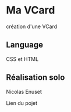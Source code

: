 # Ma VCard

création d'une VCard

## Language

CSS et HTML

## Réalisation solo

Nicolas Enuset

Lien du pojet
